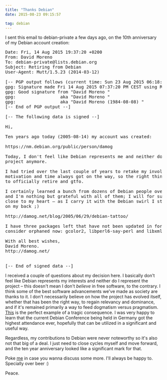 ```yaml
---
title: "Thanks Debian"
date: 2015-08-23 09:15:57

tag: debian
---
```

I sent this email to debian-private a few days ago, on the 10th anniversary of my Debian account creation:

<pre>
Date: Fri, 14 Aug 2015 19:37:20 +0200
From: David Moreno <damog@debian.org>
To: debian-private@lists.debian.org
Subject: Retiring from Debian
User-Agent: Mutt/1.5.23 (2014-03-12)

[-- PGP output follows (current time: Sun 23 Aug 2015 06:18:36 PM CEST) --]
gpg: Signature made Fri 14 Aug 2015 07:37:20 PM CEST using RSA key ID 4DADEC2F
gpg: Good signature from "David Moreno <david.moreno@booking.com>"
gpg:                 aka "David Moreno <david@axiombox.com>"
gpg:                 aka "David Moreno (1984-08-08) <damog@debian.org>"
[-- End of PGP output --]

[-- The following data is signed --]

Hi,

Ten years ago today (2005-08-14) my account was created:

https://nm.debian.org/public/person/damog

Today, I don't feel like Debian represents me and neither do I represent the
project anymore.

I had tried over the last couple of years to retake my involvement but lack of
motivation and time always got on the way, so the right thing to do for me is
to officially retire and gtfo.

I certainly learned a bunch from dozens of Debian people over these many years,
and I'm nothing but grateful with all of them; I will for sure carry the project
close to my heart — as I carry it with the Debian swirl I still have tattooed
on my back ;)

http://damog.net/blog/2005/06/29/debian-tattoo/

I have three packages left that have not been updated in forever and you can
consider orphaned now: gcolor2, libperl6-say-perl and libxml-treepp-perl.

With all best wishes,
David Moreno.
http://damog.net/


[-- End of signed data --]
</pre>


I received a couple of questions about my decision here. I basically don't feel like Debian represents my interests and neither do I represent the project – this doesn't mean I don't _believe_ in free software, to the contrary. I think some of the best software advancements we've made as society are thanks to it. I don't necessarily believe on how the project has evolved itself, whether that has been the right way, to regain relevancy and dominance, and if it's remained primarily a way to feed dogmatism versus pragmatism. [This](https://lists.debian.org/debian-devel/2014/11/msg00174.html) is the perfect example of a tragic consequence. I was very happy to learn that the current Debian Conference being held in Germany got the highest attendance ever, hopefully that can be utilized in a significant and useful way.

Regardless, my contributions to Debian were never noteworthy so it's also not that big of a deal. I just need to close cycles myself and move forward, and the ten year anniversary looked like a significant mark for that.

Poke [me](http://twitter.com/mrdamog) in case you wanna discuss some more. I'll always be happy to. Specially over beer :)

Peace.

